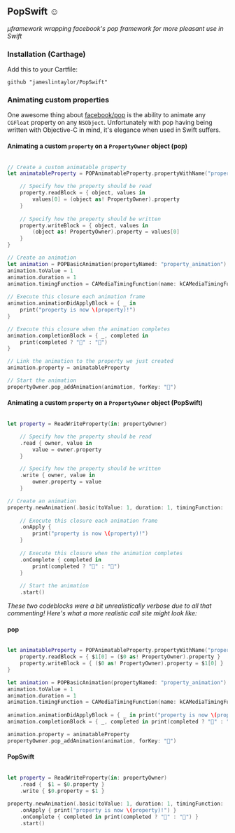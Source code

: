 ## PopSwift ☺️
*µframework wrapping facebook's pop framework for more pleasant use in Swift* 

### Installation (Carthage)
Add this to your Cartfile:

```
github "jameslintaylor/PopSwift"
```

### Animating custom properties
One awesome thing about [facebook/pop](https://github.com/facebook/pop) is the ability to animate any `CGFloat` property on any `NSObject`. Unfortunately with pop having being written with Objective-C in mind, it's elegance when used in Swift suffers.

#### Animating a custom `property` on a `PropertyOwner` object (pop)

```swift

// Create a custom animatable property 
let animatableProperty = POPAnimatableProperty.propertyWithName("property") { property in

	// Specify how the property should be read
	property.readBlock = { object, values in
		values[0] = (object as! PropertyOwner).property
    }
    
    // Specify how the property should be written
    property.writeBlock = { object, values in
    	(object as! PropertyOwner).property = values[0]
    }
}

// Create an animation 
let animation = POPBasicAnimation(propertyNamed: "property_animation")
animation.toValue = 1
animation.duration = 1
animation.timingFunction = CAMediaTimingFunction(name: kCAMediaTimingFunctionEaseOut)
        
// Execute this closure each animation frame
animation.animationDidApplyBlock = { _ in 
	print("property is now \(property)!") 
}

// Execute this closure when the animation completes        
animation.completionBlock = { _, completed in 
	print(completed ? "🐥" : "🐣")
}

// Link the animation to the property we just created
animation.property = animatableProperty

// Start the animation 
propertyOwner.pop_addAnimation(animation, forKey: "🔑")

```

#### Animating a custom `property` on a `PropertyOwner` object (PopSwift)

```swift

let property = ReadWriteProperty(in: propertyOwner)

	// Specify how the property should be read
	.read { owner, value in 
		value = owner.property
	}

	// Specify how the property should be written
	.write { owner, value in 
		owner.property = value
	}

// Create an animation
property.newAnimation(.basic(toValue: 1, duration: 1, timingFunction: .easeOut))
	
	// Execute this closure each animation frame
	.onApply { 
		print("property is now \(property)!")	
	}
	
	// Execute this closure when the animation completes
	.onComplete { completed in 
		print(completed ? "🐥" : "🐣")
	}
	
	// Start the animation
	.start()

```

*These two codeblocks were a bit unrealistically verbose due to all that commenting! Here's what a more realistic call site might look like:*

#### pop 

```swift

let animatableProperty = POPAnimatableProperty.propertyWithName("property") { property in
	property.readBlock = { $1[0] = ($0 as! PropertyOwner).property }
    property.writeBlock = { ($0 as! PropertyOwner).property = $1[0] }
}

let animation = POPBasicAnimation(propertyNamed: "property_animation")
animation.toValue = 1
animation.duration = 1
animation.timingFunction = CAMediaTimingFunction(name: kCAMediaTimingFunctionEaseOut)
     
animation.animationDidApplyBlock = { _ in print("property is now \(property)!") }
animation.completionBlock = { _, completed in print(completed ? "🐥" : "🐣") }

animation.property = animatableProperty
propertyOwner.pop_addAnimation(animation, forKey: "🔑")

```

#### PopSwift

```swift

let property = ReadWriteProperty(in: propertyOwner)
	.read {  $1 = $0.property }
	.write { $0.property = $1 }
	
property.newAnimation(.basic(toValue: 1, duration: 1, timingFunction: .easeOut))
	.onApply { print("property is now \(property)!") }
	.onComplete { completed in print(completed ? "🐥" : "🐣") }
	.start()

```
